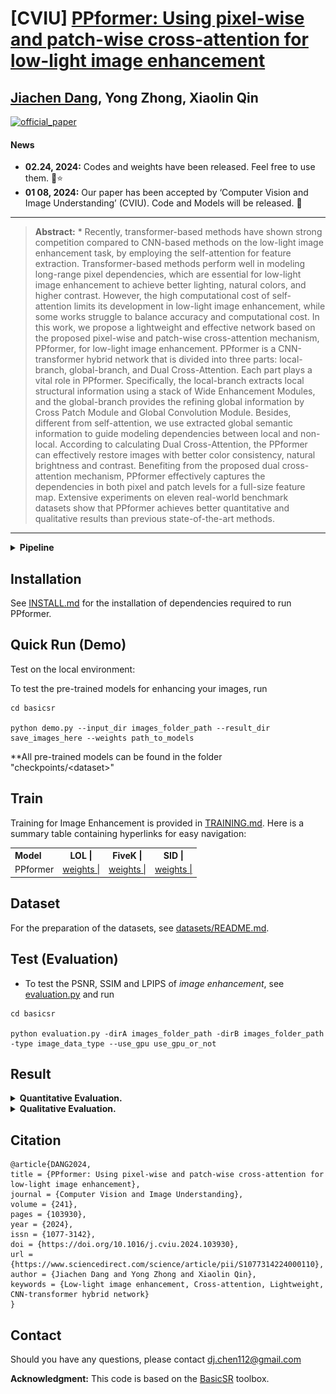 # [CVIU] [PPformer: Using pixel-wise and patch-wise cross-attention for low-light image enhancement](https://www.sciencedirect.com/science/article/abs/pii/S1077314224000110)  

## [Jiachen Dang](https://github.com/DenijsonC), Yong Zhong, Xiaolin Qin
[![official_paper](https://img.shields.io/badge/PDF-Paper-blue)](https://www.sciencedirect.com/science/article/abs/pii/S1077314224000110)
#### News
- **02.24, 2024:** Codes and weights have been released. Feel free to use them. 🚀⭐
- **01 08, 2024:** Our paper has been accepted by ‘Computer Vision and Image Understanding’ (CVIU). Code and Models will be released. 🎉
<hr />

> **Abstract:** * Recently, transformer-based methods have shown strong competition compared to CNN-based methods on the low-light image enhancement task, by employing the self-attention for feature extraction. Transformer-based methods perform well in modeling long-range pixel dependencies, which are essential for low-light image enhancement to achieve better lighting, natural colors, and higher contrast. However, the high computational cost of self-attention limits its development in low-light image enhancement, while some works struggle to balance accuracy and computational cost. In this work, we propose a lightweight and effective network based on the proposed pixel-wise and patch-wise cross-attention mechanism, PPformer, for low-light image enhancement. PPformer is a CNN-transformer hybrid network that is divided into three parts: local-branch, global-branch, and Dual Cross-Attention. Each part plays a vital role in PPformer. Specifically, the local-branch extracts local structural information using a stack of Wide Enhancement Modules, and the global-branch provides the refining global information by Cross Patch Module and Global Convolution Module. Besides, different from self-attention, we use extracted global semantic information to guide modeling dependencies between local and non-local. According to calculating Dual Cross-Attention, the PPformer can effectively restore images with better color consistency, natural brightness and contrast. Benefiting from the proposed dual cross-attention mechanism, PPformer effectively captures the dependencies in both pixel and patch levels for a full-size feature map. Extensive experiments on eleven real-world benchmark datasets show that PPformer achieves better quantitative and qualitative results than previous state-of-the-art methods. 
<hr />

<details close>
<summary><b>Pipeline</b></summary>

![result3](./figure/pipeline.png)


</details>

## Installation

See [INSTALL.md](INSTALL.md) for the installation of dependencies required to run PPformer.

## Quick Run (Demo) 

Test on the local environment:  

To test the pre-trained models for enhancing your images, run
```
cd basicsr

python demo.py --input_dir images_folder_path --result_dir save_images_here --weights path_to_models
```
**All pre-trained models can be found in the folder "checkpoints/$<$dataset$>$"

## Train  
Training for Image Enhancement is provided in <a href="basicsr/TRAINING.md">TRAINING.md</a></td>. Here is a summary table containing hyperlinks for easy navigation:

<table>
  <tr>
    <th align="left">Model</th>
    <th align="center">LOL | </th>
    <th align="center">FiveK | </th>
    <th align="center">SID | </th>
  </tr>
  <tr>
    <td align="left">PPformer</td>
    <td align="center"><a href="checkpoints/LOL">weights | </a></td>
    <td align="center"><a href="checkpoints/5k">weights | </a></td>
    <td align="center"><a href="checkpoints/SID">weights | </a></td>
  </tr>
</table>

## Dataset
For the preparation of the datasets, see [datasets/README.md](datasets/README.md).  

## Test (Evaluation)  
 
- To test the PSNR, SSIM and LPIPS of *image enhancement*, see [evaluation.py](./evaluation.py) and run
```
cd basicsr

python evaluation.py -dirA images_folder_path -dirB images_folder_path -type image_data_type --use_gpu use_gpu_or_not
```

## Result  

<details close>
<summary><b>Quantitative Evaluation.</b></summary>

![result1](./figure/result1.png)
![result2](./figure/result2.png) 


</details>  

<details close>
<summary><b>Qualitative Evaluation.</b></summary>

![result3](./figure/visual1.png)
![result4](./figure/visual2.png) 


</details>  

## Citation  

```
@article{DANG2024,
title = {PPformer: Using pixel-wise and patch-wise cross-attention for low-light image enhancement},
journal = {Computer Vision and Image Understanding},
volume = {241},
pages = {103930},
year = {2024},
issn = {1077-3142},
doi = {https://doi.org/10.1016/j.cviu.2024.103930},
url = {https://www.sciencedirect.com/science/article/pii/S1077314224000110},
author = {Jiachen Dang and Yong Zhong and Xiaolin Qin},
keywords = {Low-light image enhancement, Cross-attention, Lightweight, CNN-transformer hybrid network}
}
```
## Contact
Should you have any questions, please contact dj.chen112@gmail.com


**Acknowledgment:** This code is based on the [BasicSR](https://github.com/xinntao/BasicSR) toolbox. 
